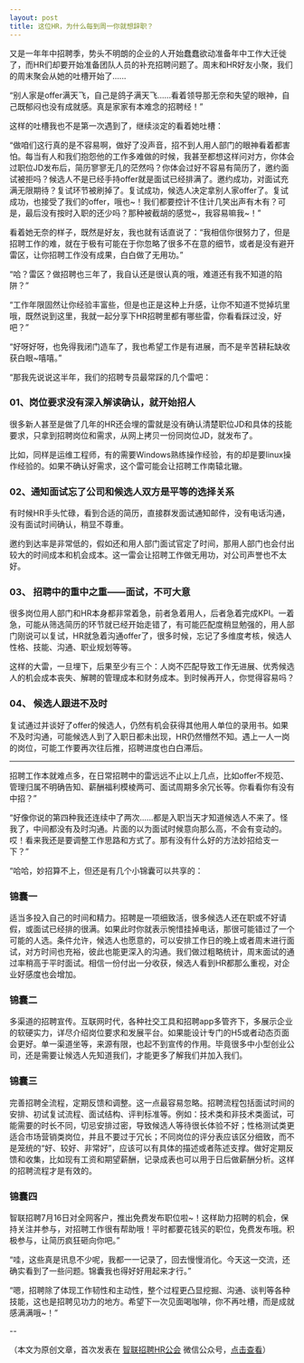 ```yaml
---
layout: post
title: 这位HR，为什么每到周一你就想辞职？
---
```


又是一年年中招聘季，势头不明朗的企业的人开始蠢蠢欲动准备年中工作大迁徙了，而HR们却要开始准备团队人员的补充招聘问题了。周末和HR好友小聚，我们的周末聚会从她的吐槽开始了......

<!--more-->

“别人家是offer满天飞，自己是鸽子满天飞……看着领导那无奈和失望的眼神，自己既郁闷也没有成就感。真是家家有本难念的招聘经！”

这样的吐槽我也不是第一次遇到了，继续淡定的看着她吐槽：

“做咱们这行真的是不容易啊，做好了没声音，招不到人用人部门的眼神看着都害怕。每当有人和我们抱怨他的工作多难做的时候，我甚至都想这样问对方，你体会过职位JD发布后，简历寥寥无几的茫然吗？你体会过好不容易有简历了，邀约面试被拒吗？候选人不是已经手持offer就是面试已经排满了。邀约成功，对面试充满无限期待？复试环节被刷掉了。复试成功，候选人决定拿别人家offer了。复试成功，也接受了我们的offer，哦也~！我们都要控计不住计几笑出声有木有？可是，最后没有按时入职的还少吗？那种被截胡的感觉~，我容易嘛我~！”

看着她无奈的样子，既然是好友，我也就有话直说了：“我相信你很努力了，但是招聘工作的难，就在于极有可能在于你忽略了很多不在意的细节，或者是没有避开雷区，让你招聘工作没有成果，白白做了无用功。”

“哈？雷区？做招聘也三年了，我自认还是很认真的哦，难道还有我不知道的陷阱？”

“工作年限固然让你经验丰富些，但是也正是这种上升感，让你不知道不觉掉坑里哦，既然说到这里，我就一起分享下HR招聘里都有哪些雷，你看看踩过没，好吧？”

“好呀好呀，也免得我闭门造车了，我也希望工作是有进展，而不是辛苦耕耘缺收获白眼~嘻嘻。”

“那我先说说这半年，我们的招聘专员最常踩的几个雷吧：

### <span class="color1">01、岗位要求没有深入解读确认，就开始招人</span>

很多新人甚至是做了几年的HR还会埋的雷就是没有确认清楚职位JD和具体的技能要求，只拿到招聘岗位和需求，从网上拷贝一份同岗位JD，就发布了。

比如，同样是运维工程师，有的需要Windows熟练操作经验，有的却是要linux操作经验的。如果不确认好需求，这个雷可能会让招聘工作南辕北辙。

### <span class="color1">02、通知面试忘了公司和候选人双方是平等的选择关系</span>

有时候HR手头忙碌，看到合适的简历，直接群发面试通知邮件，没有电话沟通，没有面试时间确认，稍显不尊重。

邀约到达率是非常低的，假如还和用人部门面试官定了时间，那用人部门也会付出较大的时间成本和机会成本。这一雷会让招聘工作做无用功，对公司声誉也不太好。

### <span class="color1">03、 招聘中的重中之重——面试，不可大意</span>

很多岗位用人部门和HR本身都非常着急，前者急着用人，后者急着完成KPI。一着急，可能从筛选简历的环节就已经开始走错了，有可能匹配度稍显勉强的，用人部门刚说可以复试，HR就急着沟通offer了，很多时候，忘记了多维度考核，候选人性格、技能、沟通、职业规划等等。

这样的大雷，一旦埋下，后果至少有三个：人岗不匹配导致工作无进展、优秀候选人的机会成本丧失、解聘的管理成本和财务成本。到时候再开人，你觉得容易吗？

### <span class="color1">04、 候选人跟进不及时</span>

复试通过并谈好了offer的候选人，仍然有机会获得其他用人单位的录用书。如果不及时沟通，可能候选人到了入职日都未出现，HR仍然懵然不知。遇上一人一岗的岗位，可能工作要再次往后推，招聘进度也白白滞后。

----

招聘工作本就难点多，在日常招聘中的雷远远不止以上几点，比如offer不规范、管理归属不明确告知、薪酬福利模棱两可、面试周期多余冗长等。你看看你有没有中招？”

“好像你说的第四种我还连续中了两次......都是入职当天才知道候选人不来了。怪我了，中间都没有及时沟通。片面的以为面试时候意向那么高，不会有变动的。哎！看来我还是要调整工作思路和方式了。那有没有什么好的方法妙招给支一下？”

“哈哈，妙招算不上，但还是有几个小锦囊可以共享的：

### <span class="color3">锦囊一</span>

适当多投入自己的时间和精力。招聘是一项细致活，很多候选人还在职或不好请假，或面试已经排的很满。如果此时你就表示惋惜挂掉电话，那很可能错过了一个可能的人选。条件允许，候选人也愿意的，可以安排工作日的晚上或者周末进行面试，对方时间也充裕，彼此也能更深入的沟通。我们做过粗略统计，周末面试的通过率稍高于平时面试。相信一份付出一分收获，候选人看到HR都那么重视，对企业好感度也会增加。

### <span class="color3">锦囊二</span>

多渠道的招聘宣传。互联网时代，各种社交工具和招聘app多管齐下，多展示企业的软硬实力，详尽介绍岗位要求和发展平台。如果能设计专门的H5或者动态页面会更好。单一渠道坐等，来源有限，也起不到宣传的作用。毕竟很多中小型创业公司，还是需要让候选人先知道我们，才能更多了解我们并加入我们。

### <span class="color3">锦囊三</span>

完善招聘全流程，定期反馈和调整。这一点最容易忽略。招聘流程包括面试时间的安排、初试复试流程、面试结构、评判标准等。例如：技术类和非技术类面试，可能需要的时长不同，切忌安排过密，导致候选人等待很长体验不好；性格测试类更适合市场营销类岗位，并且不要过于冗长；不同岗位的评分表应该区分细致，而不是笼统的“好、较好、非常好”，应该可以有具体的描述或者陈述支撑。做好定期反馈和收集，比如现有工资和期望薪酬，记录成表也可以用于日后做薪酬分析。这样的招聘流程才是有效的。


### <span class="color3">锦囊四</span>

智联招聘7月16日对全网客户，推出免费发布职位啦~！这样助力招聘的机会，保持关注并参与，对招聘工作很有帮助哦！平时都要花钱买的职位，免费发布哦。积极参与，让简历疯狂砸向你吧。”

“哇，这些真是讯息不少呢，我都一一记录了，回去慢慢消化。今天这一交流，还确实看到了一些问题。锦囊我也得好好用起来才行。”

“嗯，招聘除了体现工作韧性和主动性，整个过程更凸显挖掘、沟通、谈判等各种技能，这也是招聘见功力的地方。希望下一次见面喝咖啡，你不再吐槽，而是成就感满满哦~！”

--

（本文为原创文章，首次发表在 [智联招聘HR公会](https://mp.weixin.qq.com/s?__biz=MjM5OTU1MzY1Mg==&mid=2653603012&idx=1&sn=752e568db9694ff3861319f7f50e6de0) 微信公众号，[点击查看](https://mp.weixin.qq.com/s?__biz=MjM5OTU1MzY1Mg==&mid=2653603012&idx=1&sn=752e568db9694ff3861319f7f50e6de0)）
